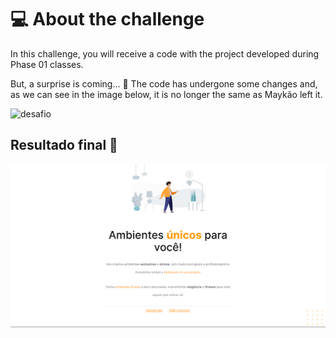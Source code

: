 # 💻 About the challenge

In this challenge, you will receive a code with the project developed during Phase 01 classes.

But, a surprise is coming... **👀**
The code has undergone some changes and, as we can see in the image below, it is no longer the same as Maykão left it.

![desafio](https://efficient-sloth-d85.notion.site/image/https%3A%2F%2Fs3-us-west-2.amazonaws.com%2Fsecure.notion-static.com%2Fa29a32b1-069e-4e79-af05-d69f772bccb5%2FUntitled.png?table=block&id=8f89f434-cf5e-47a9-8612-c55e35452cfd&spaceId=08f749ff-d06d-49a8-a488-9846e081b224&width=2000&userId=&cache=v2)

## Resultado final 🎉
![resultado](/assets/screenshot.PNG)

